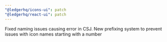 ```yaml
---
"@ledgerhq/icons-ui": patch
"@ledgerhq/react-ui": patch
---
```


Fixed naming issues causing error in CSJ. New prefixing system to prevent issues with icon names starting with a number
